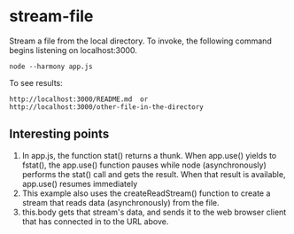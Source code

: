 # stream-file

Stream a file from the local directory. To invoke, the following command begins listening on localhost:3000. 

    node --harmony app.js

To see results:

    http://localhost:3000/README.md  or
    http://localhost:3000/other-file-in-the-directory

## Interesting points

1. In app.js, the function stat() returns a thunk. When app.use() yields to fstat(), the app.use() function pauses while node (asynchronously) performs the stat() call and gets the result. When that result is available, app.use() resumes immediately  
2. This example also uses the createReadStream() function to create a stream that reads data (asynchronously) from the file. 
3. this.body gets that stream's data, and sends it to the web browser client that has connected in to the URL above.  
